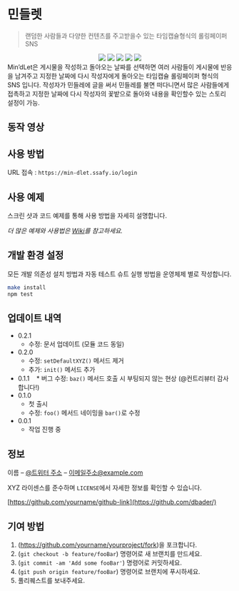 # 민들렛
> 랜덤한 사람들과 다양한 컨텐츠를 주고받을수 있는 타임캡슐형식의 롤링페이퍼 SNS

<div align="center">
<img src="https://img.shields.io/badge/spring boot-6DB33F?style=for-the-badge&logo=springboot&logoColor=white"/>
<img src="https://img.shields.io/badge/spring data JPA-092E20?style=for-the-badge&logo=springdataJPA&logoColor=white"/>
<img src="https://img.shields.io/badge/java-007396?style=for-the-badge&logo=java&logoColor=white"/>
<img src="https://img.shields.io/badge/queryDSL-0085CE?style=for-the-badge&logo=queryDSL&logoColor=white"/>
<img src="https://img.shields.io/badge/mariaDB-007396?style=for-the-badge&logo=mariaDB&logoColor=white"/>
</div>

<div>
Min’dLet은 게시물을 작성하고 돌아오는 날짜를 선택하면 여러 사람들이 게시물에 반응을 남겨주고 지정한 날짜에 다시 작성자에게 돌아오는 타임캡슐 롤링페이퍼 형식의 SNS 입니다. 작성자가 민들레에 글을 써서 민들레를 불면 떠다니면서 많은 사람들에게 접촉하고 지정한 날짜에 다시 작성자의 꽃밭으로 돌아와 내용을 확인할수 있는 스토리 설정이 가능.

## 동작 영상



## 사용 방법

URL 접속 : ```https://min-dlet.ssafy.io/login```


## 사용 예제

스크린 샷과 코드 예제를 통해 사용 방법을 자세히 설명합니다.

_더 많은 예제와 사용법은 [Wiki][wiki]를 참고하세요._

## 개발 환경 설정

모든 개발 의존성 설치 방법과 자동 테스트 슈트 실행 방법을 운영체제 별로 작성합니다.

```sh
make install
npm test
```

## 업데이트 내역

* 0.2.1
    * 수정: 문서 업데이트 (모듈 코드 동일)
* 0.2.0
    * 수정: `setDefaultXYZ()` 메서드 제거
    * 추가: `init()` 메서드 추가
* 0.1.1
    * 버그 수정: `baz()` 메서드 호출 시 부팅되지 않는 현상 (@컨트리뷰터 감사합니다!)
* 0.1.0
    * 첫 출시
    * 수정: `foo()` 메서드 네이밍을 `bar()`로 수정
* 0.0.1
    * 작업 진행 중

## 정보

이름 – [@트위터 주소](https://twitter.com/dbader_org) – 이메일주소@example.com

XYZ 라이센스를 준수하며 ``LICENSE``에서 자세한 정보를 확인할 수 있습니다.

[https://github.com/yourname/github-link](https://github.com/dbader/)

## 기여 방법

1. (<https://github.com/yourname/yourproject/fork>)을 포크합니다.
2. (`git checkout -b feature/fooBar`) 명령어로 새 브랜치를 만드세요.
3. (`git commit -am 'Add some fooBar'`) 명령어로 커밋하세요.
4. (`git push origin feature/fooBar`) 명령어로 브랜치에 푸시하세요. 
5. 풀리퀘스트를 보내주세요.

<!-- Markdown link & img dfn's -->
[npm-image]: https://img.shields.io/npm/v/datadog-metrics.svg?style=flat-square
[npm-url]: https://npmjs.org/package/datadog-metrics
[npm-downloads]: https://img.shields.io/npm/dm/datadog-metrics.svg?style=flat-square
[travis-image]: https://img.shields.io/travis/dbader/node-datadog-metrics/master.svg?style=flat-square
[travis-url]: https://travis-ci.org/dbader/node-datadog-metrics
[wiki]: https://github.com/yourname/yourproject/wiki
